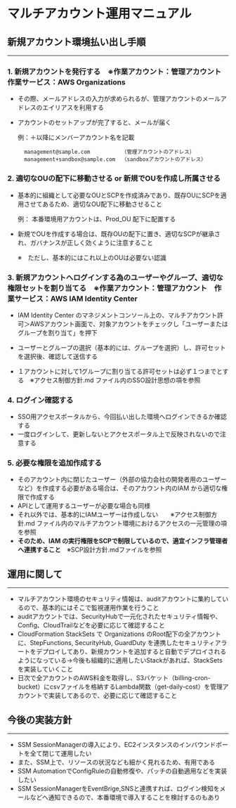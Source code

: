 # マルチアカウント運用マニュアル

## 新規アカウント環境払い出し手順
--- 
### 1. 新規アカウントを発行する　※作業アカウント：管理アカウント　作業サービス：AWS Organizations
- その際、メールアドレスの入力が求められるが、管理アカウントのメールアドレスのエイリアスを利用する
- アカウントのセットアップが完了すると、メールが届く

    例：＋以降にメンバーアカウント名を記載

        management@sample.com          （管理アカウントのアドレス）
        management+sandbox@sample.com  （sandboxアカウントのアドレス）

### 2. 適切なOUの配下に移動させる or 新規でOUを作成し所属させる
- 基本的に組織として必要なOUとSCPを作成済みであり、既存OUにSCPを適用させてあるため、適切なOU配下に移動させること
    
    例： 本番環境用アカウントは、Prod_OU 配下に配置する

- 新規でOUを作成する場合は、既存OUの配下に置き、適切なSCPが継承され、ガバナンスが正しく効くように注意すること
    
    ※　ただし、基本的にはこれ以上のOUは必要ない認識
### 3. 新規アカウントへログインする為のユーザーやグループ、適切な権限セットを割り当てる　※作業アカウント：管理アカウント　作業サービス：AWS IAM Identity Center 
- IAM Identity Center のマネジメントコンソール上の、マルチアカウント許可＞AWSアカウント画面で、対象アカウントをチェックし「ユーザーまたはグループを割り当て」を押下
- ユーザーとグループの選択（基本的には、グループを選択）し、許可セットを選択後、確認して送信する

- １アカウントに対して1グループに割り当てる許可セットは必ず１つまでとする　※アクセス制御方針.md ファイル内のSSO設計思想の項を参照


### 4. ログイン確認する
- SSO用アクセスポータルから、今回払い出した環境へログインできるか確認する
- 一度ログインして、更新しないとアクセスポータル上で反映されないので注意する

### 5. 必要な権限を追加作成する
- そのアカウント内に閉じたユーザー（外部の協力会社の開発者用のユーザーなど）を作成する必要がある場合は、そのアカウント内のIAM から適切な権限で作成する
- APIとして運用するユーザーが必要な場合も同様
- それ以外では、基本的にIAMユーザーは作成しない　　※アクセス制御方針.md ファイル内のマルチアカウント環境におけるアクセスの一元管理の項を参照
- **そのため、IAM の実行権限をSCPで制限しているので、適宜インフラ管理者へ連携すること**　※SCP設計方針.mdファイルを参照

## 運用に関して
---
- マルチアカウント環境のセキュリティ情報は、auditアカウントに集約しているので、基本的にはそこで監視運用作業を行うこと
- auditアカウントでは、SecurityHubで一元化されたセキュリティ情報や、Config、CloudTrailなどを必要に応じて確認すること
- CloudFormation StackSets で Organizations のRoot配下の全アカウントに、StepFunctions, SecurityHub, GuardDuty を連携したセキュリティアラートをデプロイしてあり、新規カウントを追加すると自動でデプロイされるようになっている->今後も組織的に適用したいStackがあれば、StackSets を実装していくこと
- 日次で全アカウントのAWS料金を取得し、S3バケット（billing-cron-bucket）にcsvファイルを格納するLambda関数（get-daily-cost）を管理アカウントで実装してあるので、必要に応じて確認すること

## 今後の実装方針
---
- SSM SessionManagerの導入により、EC2インスタンスのインバウンドポートを全て閉じて運用したい
- また、SSM上で、リソースの状況なども細かく見れるため、有用である
- SSM AutomationでConfigRuleの自動修復や、パッチの自動適用などを実装したい
- SSM SessionManagerをEventBrige,SNSと連携すれば、ログイン検知をメールなどへ通知できるので、本番環境で導入することを検討するのもあり